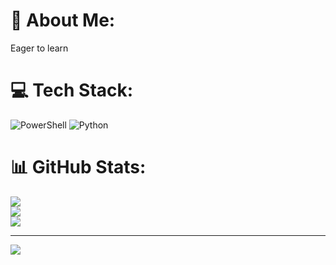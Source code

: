 # 💫 About Me:
Eager to learn


# 💻 Tech Stack:
![PowerShell](https://img.shields.io/badge/PowerShell-%235391FE.svg?style=for-the-badge&logo=powershell&logoColor=white) ![Python](https://img.shields.io/badge/python-3670A0?style=for-the-badge&logo=python&logoColor=ffdd54)
# 📊 GitHub Stats:
![](https://github-readme-stats.vercel.app/api?username=domini-E&theme=dark&hide_border=false&include_all_commits=false&count_private=false)<br/>
![](https://github-readme-streak-stats.herokuapp.com/?user=domini-E&theme=dark&hide_border=false)<br/>
![](https://github-readme-stats.vercel.app/api/top-langs/?username=domini-E&theme=dark&hide_border=false&include_all_commits=false&count_private=false&layout=compact)

---
[![](https://visitcount.itsvg.in/api?id=domini-E&icon=0&color=0)](https://visitcount.itsvg.in)

<!-- Proudly created with GPRM ( https://gprm.itsvg.in ) -->
